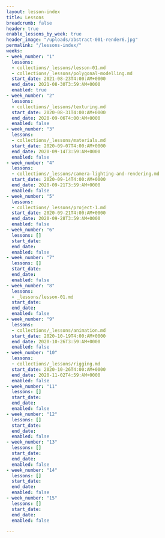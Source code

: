 ```yaml
---
layout: lesson-index
title: Lessons
breadcrumb: false
header: true
enable_lessons_by_week: true
header_image: "/uploads/abstract-001-render6.jpg"
permalink: "/lessons-index/"
weeks:
- week_number: "1"
  lessons:
  - collections/_lessons/lesson-01.md
  - collections/_lessons/polygonal-modelling.md
  start_date: 2021-08-23T4:00:AM+0000
  end_date: 2021-08-30T3:59:AM+0000
  enabled: true
- week_number: "2"
  lessons:
  - collections/_lessons/texturing.md
  start_date: 2020-08-31T4:00:AM+0000
  end_date: 2020-09-06T4:00:AM+0000
  enabled: false
- week_number: "3"
  lessons:
  - collections/_lessons/materials.md
  start_date: 2020-09-07T4:00:AM+0000
  end_date: 2020-09-14T3:59:AM+0000
  enabled: false
- week_number: "4"
  lessons:
  - collections/_lessons/camera-lighting-and-rendering.md
  start_date: 2020-09-14T4:00:AM+0000
  end_date: 2020-09-21T3:59:AM+0000
  enabled: false
- week_number: "5"
  lessons:
  - collections/_lessons/project-1.md
  start_date: 2020-09-21T4:00:AM+0000
  end_date: 2020-09-28T3:59:AM+0000
  enabled: false
- week_number: "6"
  lessons: []
  start_date: 
  end_date: 
  enabled: false
- week_number: "7"
  lessons: []
  start_date: 
  end_date: 
  enabled: false
- week_number: "8"
  lessons:
  - _lessons/lesson-01.md
  start_date: 
  end_date: 
  enabled: false
- week_number: "9"
  lessons:
  - collections/_lessons/animation.md
  start_date: 2020-10-19T4:00:AM+0000
  end_date: 2020-10-26T3:59:AM+0000
  enabled: false
- week_number: "10"
  lessons:
  - collections/_lessons/rigging.md
  start_date: 2020-10-26T4:00:AM+0000
  end_date: 2020-11-02T4:59:AM+0000
  enabled: false
- week_number: "11"
  lessons: []
  start_date: 
  end_date: 
  enabled: false
- week_number: "12"
  lessons: []
  start_date: 
  end_date: 
  enabled: false
- week_number: "13"
  lessons: []
  start_date: 
  end_date: 
  enabled: false
- week_number: "14"
  lessons: []
  start_date: 
  end_date: 
  enabled: false
- week_number: "15"
  lessons: []
  start_date: 
  end_date: 
  enabled: false

---
```


